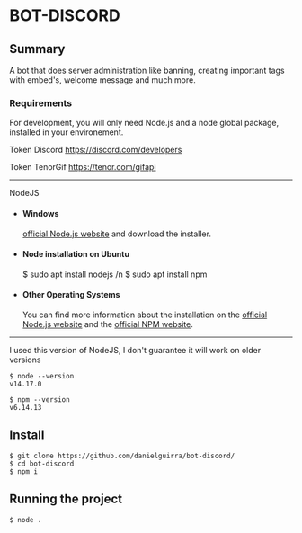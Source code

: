 # BOT-DISCORD

Summary 
---
A bot that does server administration like banning, creating important tags with embed's, welcome message and much more.


### Requirements

For development, you will only need Node.js and a node global package, installed in your environement.

Token Discord https://discord.com/developers

Token TenorGif https://tenor.com/gifapi

---
NodeJS
- #### Windows
    [official Node.js website](https://nodejs.org/) and download the installer.

- #### Node installation on Ubuntu
    $ sudo apt install nodejs
    /n
    $ sudo apt install npm 

- #### Other Operating Systems
  You can find more information about the installation on the [official Node.js website](https://nodejs.org/) and the [official NPM website](https://npmjs.org/).


---
I used this version of NodeJS, I don't guarantee it will work on older versions

    $ node --version
    v14.17.0

    $ npm --version
    v6.14.13

## Install

    $ git clone https://github.com/danielguirra/bot-discord/
    $ cd bot-discord
    $ npm i


## Running the project

    $ node .
